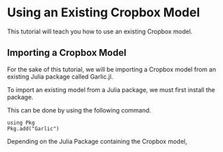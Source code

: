# Using an Existing Cropbox Model

This tutorial will teach you how to use an existing Cropbox model.

## Importing a Cropbox Model

For the sake of this tutorial, we will be importing a Cropbox model from an existing Julia package called Garlic.jl.

To import an existing model from a Julia package, we must first install the package.

This can be done by using the following command.

```
using Pkg
Pkg.add("Garlic")
```

Depending on the Julia Package containing the Cropbox model, 